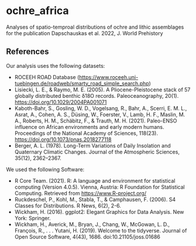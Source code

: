 # ochre_africa
 Analyses of spatio-temproal distributions of ochre and lithic assemblages for the publication Dapschauskas et al. 2022, J. World Prehistory

## References
 Our analysis uses the following datasets:
 * ROCEEH ROAD Database (https://www.roceeh.uni-tuebingen.de/roadweb/smarty_road_simple_search.php)
 * Lisiecki, L. E., & Raymo, M. E. (2005). A Pliocene-Pleistocene stack of 57 globally distributed benthic δ18O records. Paleoceanography, 20(1). https://doi.org/10.1029/2004PA001071
 * Kaboth-Bahr, S., Gosling, W. D., Vogelsang, R., Bahr, A., Scerri, E. M. L., Asrat, A., Cohen, A. S., Düsing, W., Foerster, V., Lamb, H. F., Maslin, M. A., Roberts, H. M., Schäbitz, F., & Trauth, M. H. (2021). Paleo-ENSO influence on African environments and early modern humans. Proceedings of the National Academy of Sciences, 118(23). https://doi.org/10.1073/pnas.2018277118
 * Berger, A. L. (1978). Long-Term Variations of Daily Insolation and Quaternary Climatic Changes. Journal of the Atmospheric Sciences, 35(12), 2362–2367.

 We used the following Software:
 * R Core Team. (2021). R: A language and environment for statistical computing (Version 4.0.5). Vienna, Austria: R Foundation for Statistical Computing. Retrieved from https://www.R-project.org/
 * Ruckdeschel, P., Kohl, M., Stabla, T., & Camphausen, F. (2006). S4 Classes for Distributions. R News, 6(2), 2-6. 
 * Wickham, H. (2016). ggplot2: Elegant Graphics for Data Analysis. New York: Springer.
 * Wickham, H., Averick, M., Bryan, J., Chang, W., McGowan, L. D., François, R., . . . Yutani, H. (2019). Welcome to the tidyverse. Journal of Open Source Software, 4(43), 1686. doi:10.21105/joss.01686